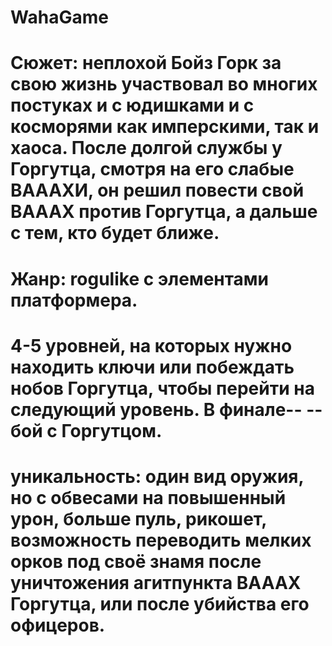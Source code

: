 # WahaGame
# Сюжет: неплохой Бойз Горк за свою жизнь участвовал во многих постуках и с юдишками и с косморями как имперскими, так и хаоса. После долгой службы у Горгутца, смотря на его слабые ВАААХИ, он решил повести свой ВАААХ против Горгутца, а дальше с тем, кто будет ближе.

# Жанр: rogulike с элементами платформера.

# 4-5 уровней, на которых нужно находить ключи или побеждать нобов Горгутца, чтобы перейти на следующий уровень. В финале--  -- бой с Горгутцом.

# уникальность: один вид оружия, но с обвесами на повышенный урон, больше пуль, рикошет, возможность переводить мелких орков под своё знамя после уничтожения агитпункта ВАААХ Горгутца, или после убийства его офицеров.
